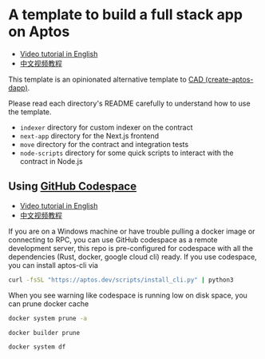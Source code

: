 # A template to build a full stack app on Aptos

- [Video tutorial in English](https://www.youtube.com/watch?v=-UkbHdeSImc)
- [中文视频教程](https://www.youtube.com/watch?v=uAfK1Lpr33M)

This template is an opinionated alternative template to [CAD (create-aptos-dapp)](https://aptos.dev/en/build/create-aptos-dapp).

Please read each directory's README carefully to understand how to use the template.

- `indexer` directory for custom indexer on the contract
- `next-app` directory for the Next.js frontend
- `move` directory for the contract and integration tests
- `node-scripts` directory for some quick scripts to interact with the contract in Node.js

## Using [GitHub Codespace](https://github.com/features/codespaces)

- [Video tutorial in English](https://www.youtube.com/watch?v=RJnlSwyNI8Q)
- [中文视频教程](https://www.youtube.com/watch?v=kAM0zH6N6pc)

If you are on a Windows machine or have trouble pulling a docker image or connecting to RPC, you can use GitHub codespace as a remote development server, this repo is pre-configured for codespace with all the dependencies (Rust, docker, google cloud cli) ready. If you use codespace, you can install aptos-cli via 

```sh
curl -fsSL "https://aptos.dev/scripts/install_cli.py" | python3
```

When you see warning like codespace is running low on disk space, you can prune docker cache 

```sh
docker system prune -a

docker builder prune

docker system df
```
